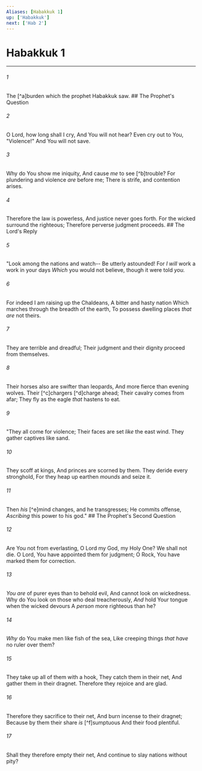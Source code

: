 ```yaml
---
Aliases: [Habakkuk 1]
up: ['Habakkuk']
next: ['Hab 2']
---
```

# Habakkuk 1

***


###### 1 
The [^a]burden which the prophet Habakkuk saw. ## The Prophet's Question 

###### 2 
O Lord, how long shall I cry, And You will not hear? Even cry out to You, "Violence!" And You will not save. 

###### 3 
Why do You show me iniquity, And cause _me_ to see [^b]trouble? For plundering and violence _are_ before me; There is strife, and contention arises. 

###### 4 
Therefore the law is powerless, And justice never goes forth. For the wicked surround the righteous; Therefore perverse judgment proceeds. ## The Lord's Reply 

###### 5 
"Look among the nations and watch-- Be utterly astounded! For _I will_ work a work in your days _Which_ you would not believe, though it were told _you._ 

###### 6 
For indeed I am raising up the Chaldeans, A bitter and hasty nation Which marches through the breadth of the earth, To possess dwelling places _that are_ not theirs. 

###### 7 
They are terrible and dreadful; Their judgment and their dignity proceed from themselves. 

###### 8 
Their horses also are swifter than leopards, And more fierce than evening wolves. Their [^c]chargers [^d]charge ahead; Their cavalry comes from afar; They fly as the eagle _that_ hastens to eat. 

###### 9 
"They all come for violence; Their faces are set _like_ the east wind. They gather captives like sand. 

###### 10 
They scoff at kings, And princes are scorned by them. They deride every stronghold, For they heap up earthen _mounds_ and seize it. 

###### 11 
Then _his_ [^e]mind changes, and he transgresses; He commits offense, _Ascribing_ this power to his god." ## The Prophet's Second Question 

###### 12 
Are You not from everlasting, O Lord my God, my Holy One? We shall not die. O Lord, You have appointed them for judgment; O Rock, You have marked them for correction. 

###### 13 
_You are_ of purer eyes than to behold evil, And cannot look on wickedness. Why do You look on those who deal treacherously, _And_ hold Your tongue when the wicked devours A _person_ more righteous than he? 

###### 14 
_Why_ do You make men like fish of the sea, Like creeping things _that have_ no ruler over them? 

###### 15 
They take up all of them with a hook, They catch them in their net, And gather them in their dragnet. Therefore they rejoice and are glad. 

###### 16 
Therefore they sacrifice to their net, And burn incense to their dragnet; Because by them their share _is_ [^f]sumptuous And their food plentiful. 

###### 17 
Shall they therefore empty their net, And continue to slay nations without pity?
